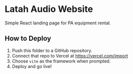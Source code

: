 # Latah Audio Website

Simple React landing page for PA equipment rental.

## How to Deploy

1. Push this folder to a GitHub repository.
2. Connect that repo to Vercel at https://vercel.com/import
3. Choose `vite` as the framework when prompted.
4. Deploy and go live!
